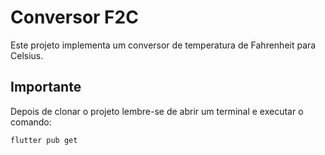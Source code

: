 # Conversor F2C

Este projeto implementa um conversor de temperatura de Fahrenheit para Celsius.

## Importante

Depois de clonar o projeto lembre-se de abrir um terminal e executar o comando:

`flutter pub get`
